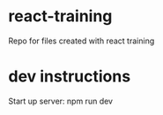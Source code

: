 # react-training
Repo for files created with react training

# dev instructions
Start up server: npm run dev
